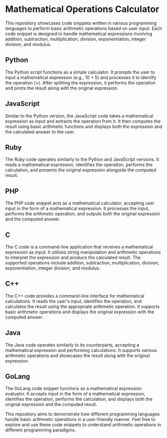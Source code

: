 # Mathematical Operations Calculator

This repository showcases code snippets written in various programming languages to perform basic arithmetic operations based on user input. Each code snippet is designed to handle mathematical expressions involving addition, subtraction, multiplication, division, exponentiation, integer division, and modulus.

## Python

The Python script functions as a simple calculator. It prompts the user to input a mathematical expression (e.g., 10 + 5) and processes it to identify the operation (+). After splitting the expression, it performs the operation and prints the result along with the original expression.

## JavaScript

Similar to the Python version, the JavaScript code takes a mathematical expression as input and extracts the operation from it. It then computes the result using basic arithmetic functions and displays both the expression and the calculated answer to the user.

## Ruby

The Ruby code operates similarly to the Python and JavaScript versions. It reads a mathematical expression, identifies the operation, performs the calculation, and presents the original expression alongside the computed result.

## PHP

The PHP code snippet acts as a mathematical calculator, accepting user input in the form of a mathematical expression. It processes the input, performs the arithmetic operation, and outputs both the original expression and the computed answer.

## C

The C code is a command-line application that receives a mathematical expression as input. It utilizes string manipulation and arithmetic operations to interpret the expression and produce the calculated result. The supported operations include addition, subtraction, multiplication, division, exponentiation, integer division, and modulus.

## C++

The C++ code provides a command-line interface for mathematical calculations. It reads the user's input, identifies the operation, and calculates the result using the appropriate arithmetic operation. It supports basic arithmetic operations and displays the original expression with the computed answer.

## Java

The Java code operates similarly to its counterparts, accepting a mathematical expression and performing calculations. It supports various arithmetic operations and showcases the result along with the original expression.

## GoLang

The GoLang code snippet functions as a mathematical expression evaluator. It accepts input in the form of a mathematical expression, identifies the operation, performs the calculation, and displays both the original expression and the computed result.

This repository aims to demonstrate how different programming languages handle basic arithmetic operations in a user-friendly manner. Feel free to explore and use these code snippets to understand arithmetic operations in different programming paradigms.
